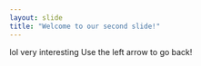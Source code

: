 ```yaml
---
layout: slide
title: "Welcome to our second slide!"
---
```

lol very interesting
Use the left arrow to go back!
